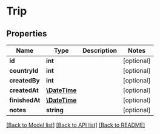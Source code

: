 # Trip

## Properties
Name | Type | Description | Notes
------------ | ------------- | ------------- | -------------
**id** | **int** |  | [optional] 
**countryId** | **int** |  | [optional] 
**createdBy** | **int** |  | [optional] 
**createdAt** | [**\DateTime**](Date.md) |  | [optional] 
**finishedAt** | [**\DateTime**](Date.md) |  | [optional] 
**notes** | **string** |  | [optional] 

[[Back to Model list]](../README.md#documentation-for-models) [[Back to API list]](../README.md#documentation-for-api-endpoints) [[Back to README]](../README.md)


